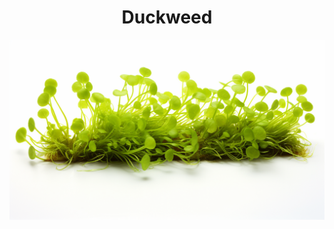 <h1 align="center"> Duckweed </h1>

<p align="center" width="100%"><img src="../images/duckweed.png" /></p>
